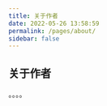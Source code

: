 ```yaml
---
title: 关于作者
date: 2022-05-26 13:58:59
permalink: /pages/about/
sidebar: false
---
```


## 关于作者

。。。。
